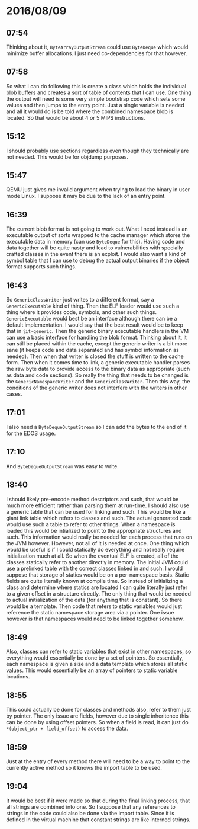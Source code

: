 # 2016/08/09

## 07:54

Thinking about it, `ByteArrayOutputStream` could use `ByteDeque` which would
minimize buffer allocations. I just need co-dependencies for that however.

## 07:58

So what I can do following this is create a class which holds the individual
blob buffers and creates a sort of table of contents that I can use. One thing
the output will need is some very simple bootstrap code which sets some values
and then jumps to the entry point. Just a single variable is needed and all it
would do is be told where the combined namespace blob is located. So that
would be about 4 or 5 MIPS instructions.

## 15:12

I should probably use sections regardless even though they technically are not
needed. This would be for objdump purposes.

## 15:47

QEMU just gives me invalid argument when trying to load the binary in user
mode Linux. I suppose it may be due to the lack of an entry point.

## 16:39

The current blob format is not going to work out. What I need instead is an
executable output of sorts wrapped to the cache manager which stores the
executable data in memory (can use `ByteDeque` for this). Having code and
data together will be quite nasty and lead to vulnerabilities with
specially crafted classes in the event there is an exploit. I would also want
a kind of symbol table that I can use to debug the actual output binaries if
the object format supports such things.

## 16:43

So `GenericClassWriter` just writes to a different format, say a
`GenericExecutable` kind of thing. Then the ELF loader would use such a thing
where it provides code, symbols, and other such things. `GenericExecutable`
would best be an interface although there can be a default implementation. I
would say that the best result would be to keep that in `jit-generic`. Then
the generic binary executable handlers in the VM can use a basic interface for
handling the blob format. Thinking about it, it can still be placed within the
cache, except the generic writer is a bit more sane (it keeps code and data
separated and has symbol information as needed). Then when that writer is
closed the stuff is written to the cache form. Then when it comes time to link,
a generic executable handler parses the raw byte data to provide access to the
binary data as appropriate (such as data and code sections). So really the
thing that needs to be changed is the `GenericNamespaceWriter` and the
`GenericClassWriter`. Then this way, the conditions of the generic writer does
not interfere with the writers in other cases.

## 17:01

I also need a `ByteDequeOutputStream` so I can add the bytes to the end of it
for the EDOS usage.

## 17:10

And `ByteDequeOutputStream` was easy to write.

## 18:40

I should likely pre-encode method descriptors and such, that would be much
more efficient rather than parsing them at run-time. I should also use a
generic table that can be used for linking and such. This would be like a
giant link table which refers to classes and such. The actual generated code
would use such a table to refer to other things. When a namespace is loaded
this would be intialized to point to the appropriate structures and such. This
information would really be needed for each process that runs on the JVM
however. However, not all of it is needed at once. One thing which would be
useful is if I could statically do everything and not really require
initialization much at all. So when the eventual ELF is created, all of the
classes statically refer to another directly in memory. The initial JVM could
use a prelinked table with the correct classes linked in and such. I would
suppose that storage of statics would be on a per-namespace basis. Static
fields are quite literally known at compile time. So instead of initializing
a class and determine where statics are located I can quite literally just
refer to a given offset in a structure directly. The only thing that would be
needed to actual initialization of the data (for anything that is constant).
So there would be a template. Then code that refers to static variables would
just reference the static namespace storage area via a pointer. One issue
however is that namespaces would need to be linked together somehow.

## 18:49

Also, classes can refer to static variables that exist in other namespaces,
so everything would essentially be done by a set of pointers. So essentially,
each namespace is given a size and a data template which stores all static
values. This would essentially be an array of pointers to static variable
locations.

## 18:55

This could actually be done for classes and methods also, refer to them just by
pointer. The only issue are fields, however due to single inheritence this can
be done by using offset pointers. So when a field is read, it can just do
`*(object_ptr + field_offset)` to access the data.

## 18:59

Just at the entry of every method there will need to be a way to point to the
currently active method so it knows the import table to be used.

## 19:04

It would be best if it were made so that during the final linking process, that
all strings are combined into one. So I suppose that any references to strings
in the code could also be done via the import table. Since it is defined in
the virtual machine that constant strings are like interned strings.


